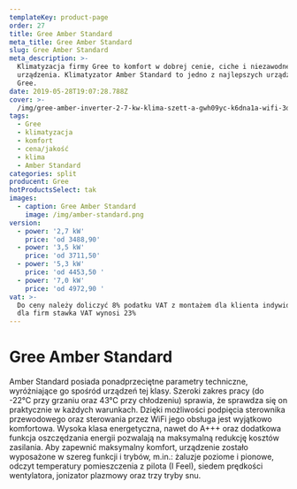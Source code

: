 ```yaml
---
templateKey: product-page
order: 27
title: Gree Amber Standard
meta_title: Gree Amber Standard
slug: Gree Amber Standard
meta_description: >-
  Klimatyzacja firmy Gree to komfort w dobrej cenie, ciche i niezawodne
  urządzenia. Klimatyzator Amber Standard to jedno z najlepszych urządzeń firmy
  Gree. 
date: 2019-05-28T19:07:28.788Z
cover: >-
  /img/gree-amber-inverter-2-7-kw-klima-szett-a-gwh09yc-k6dna1a-wifi-3d-legaram-a32.jpg
tags:
  - Gree
  - klimatyzacja
  - komfort
  - cena/jakość
  - klima
  - Amber Standard
categories: split
producent: Gree
hotProductsSelect: tak
images:
  - caption: Gree Amber Standard
    image: /img/amber-standard.png
version:
  - power: '2,7 kW'
    price: 'od 3488,90'
  - power: '3,5 kW'
    price: 'od 3711,50'
  - power: '5,3 kW'
    price: 'od 4453,50 '
  - power: '7,0 kW'
    price: 'od 4972,90 '
vat: >-
  Do ceny należy doliczyć 8% podatku VAT z montażem dla klienta indywidualnego,
  dla firm stawka VAT wynosi 23%
---
```

# Gree Amber Standard

Amber Standard posiada ponadprzeciętne parametry techniczne, wyróżniające go spośród urządzeń tej klasy. Szeroki zakres pracy (do -22°C przy grzaniu oraz 43°C przy chłodzeniu) sprawia, że sprawdza się on praktycznie w każdych warunkach. Dzięki możliwości podpięcia sterownika przewodowego oraz sterowania przez WiFi jego obsługa jest wyjątkowo komfortowa. Wysoka klasa energetyczna, nawet do A+++ oraz dodatkowa funkcja oszczędzania energii pozwalają na maksymalną redukcję kosztów zasilania. Aby zapewnić maksymalny komfort, urządzenie zostało wyposażone w szereg funkcji i trybów, m.in.: żaluzje poziome i pionowe, odczyt temperatury pomieszczenia z pilota (I Feel), siedem prędkości wentylatora, jonizator plazmowy oraz trzy tryby snu.
